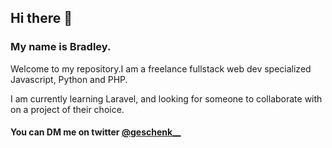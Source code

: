 ## Hi there 👋

### My name is Bradley. 

Welcome to my repository.I am a freelance fullstack web dev specialized Javascript, Python and PHP. 

I am currently learning Laravel, and looking for someone to collaborate with on a project of their choice. 

#### You can DM me on twitter [@geschenk__](https://twitter.com/obtgo)

<!--
**BradleyTim/BradleyTim** is a ✨ _special_ ✨ repository because its `README.md` (this file) appears on your GitHub profile.

Here are some ideas to get you started:

- 🔭 I’m currently working on ...
- 🌱 I’m currently learning ...
- 👯 I’m looking to collaborate on ...
- 🤔 I’m looking for help with ...
- 💬 Ask me about ...
- 📫 How to reach me: ...
- 😄 Pronouns: ...
- ⚡ Fun fact: ...
-->
